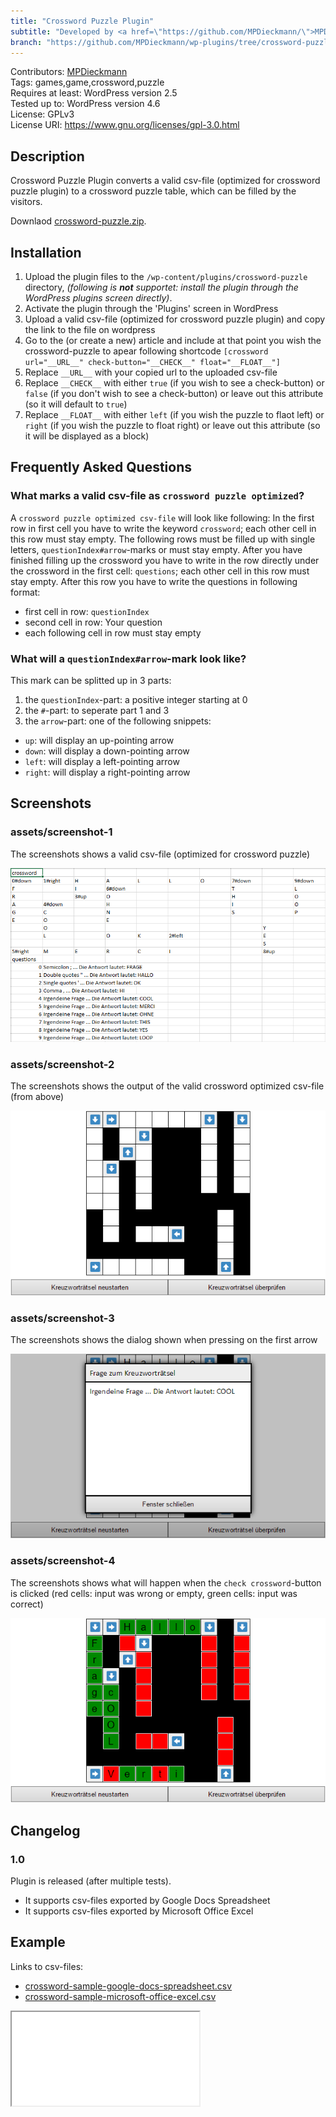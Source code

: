 ```yaml
---
title: "Crossword Puzzle Plugin"
subtitle: "Developed by <a href=\"https://github.com/MPDieckmann/\">MPDieckmann</a>"
branch: "https://github.com/MPDieckmann/wp-plugins/tree/crossword-puzzle"
---
```


Contributors: [MPDieckmann](https://github.com/MPDieckmann/)<br/>
Tags: games,game,crossword,puzzle<br/>
Requires at least: WordPress version 2.5<br/>
Tested up to: WordPress version 4.6<br/>
License: GPLv3<br/>
License URI: https://www.gnu.org/licenses/gpl-3.0.html

## Description

Crossword Puzzle Plugin converts a valid csv-file (optimized for crossword puzzle plugin) to a crossword puzzle table, which can be filled by the visitors.

Downlaod [crossword-puzzle.zip](https://mpdieckmann.github.io/wp-plugins/crossword-puzzle/crossword-puzzle.zip).

## Installation

1. Upload the plugin files to the `/wp-content/plugins/crossword-puzzle` directory, *(following is **not** supportet: install the plugin through the WordPress plugins screen directly)*.
2. Activate the plugin through the 'Plugins' screen in WordPress
3. Upload a valid csv-file (optimized for crossword puzzle plugin) and copy the link to the file on wordpress
4. Go to the (or create a new) article and include at that point you wish the crossword-puzzle to apear following shortcode `[crossword url="__URL__" check-button="__CHECK__" float="__FLOAT__"]`
5. Replace `__URL__` with your copied url to the uploaded csv-file
6. Replace `__CHECK__` with either `true` (if you wish to see a check-button) or `false` (if you don't wish to see a check-button) or leave out this attribute (so it will default to `true`)
7. Replace `__FLOAT__` with either `left` (if you wish the puzzle to flaot left) or `right` (if you wish the puzzle to float right) or leave out this attribute (so it will be displayed as a block)

## Frequently Asked Questions

### What marks a valid csv-file as `crossword puzzle optimized`?

A `crossword puzzle optimized csv-file` will look like following:
In the first row in first cell you have to write the keyword `crossword`; each other cell in this row must stay empty.
The following rows must be filled up with single letters, `questionIndex#arrow`-marks or must stay empty.
After you have finished filling up the crossword you have to write in the row directly under the crossword in the first cell: `questions`; each other cell in this row must stay empty.
After this row you have to write the questions in following format:
* first cell in row: `questionIndex`
* second cell in row: Your question
* each following cell in row must stay empty

### What will a `questionIndex#arrow`-mark look like?

This mark can be splitted up in 3 parts:

1. the `questionIndex`-part: a positive integer starting at 0
2. the `#`-part: to seperate part 1 and 3
3. the `arrow`-part: one of the following snippets:
  * `up`: will display an up-pointing arrow
  * `down`: will display a down-pointing arrow
  * `left`: will display a left-pointing arrow
  * `right`: will display a right-pointing arrow

## Screenshots

### assets/screenshot-1
The screenshots shows a valid csv-file (optimized for crossword puzzle)

![assets/screenshot-1](https://raw.githubusercontent.com/MPDieckmann/wp-plugins/crossword-puzzle/crossword-puzzle/assets/screenshot-1.png)

### assets/screenshot-2
The screenshots shows the output of the valid crossword optimized csv-file (from above)

![assets/screenshot-2](https://raw.githubusercontent.com/MPDieckmann/wp-plugins/crossword-puzzle/crossword-puzzle/assets/screenshot-2.png)

### assets/screenshot-3
The screenshots shows the dialog shown when pressing on the first arrow

![assets/screenshot-3](https://raw.githubusercontent.com/MPDieckmann/wp-plugins/crossword-puzzle/crossword-puzzle/assets/screenshot-3.png)

### assets/screenshot-4
The screenshots shows what will happen when the `check crossword`-button is clicked (red cells: input was wrong or empty, green cells: input was correct)

![assets/screenshot-4](https://raw.githubusercontent.com/MPDieckmann/wp-plugins/crossword-puzzle/crossword-puzzle/assets/screenshot-4.png)

## Changelog

### 1.0
Plugin is released (after multiple tests).

* It supports csv-files exported by Google Docs Spreadsheet
* It supports csv-files exported by Microsoft Office Excel

## Example
Links to csv-files:

* [crossword-sample-google-docs-spreadsheet.csv](https://raw.githubusercontent.com/MPDieckmann/wp-plugins/crossword-puzzle/crossword-puzzle/assets/crossword-sample-google-docs-spreadsheet.csv)
* [crossword-sample-microsoft-office-excel.csv](https://raw.githubusercontent.com/MPDieckmann/wp-plugins/crossword-puzzle/crossword-puzzle/assets/crossword-sample-microsoft-office-excel.csv)

<iframe src="wp-plugins/crossword-puzzle/example.html"></iframe>
